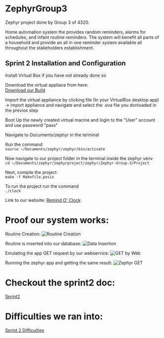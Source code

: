 # ZephyrGroup3
Zephyr project done by Group 3 of 4320.

Home automation system the provides random reminders, alarms for schedules, and infant routine reminders. The system will benefit all parts of a household and provide an all in one reminder system available all throughout the stakeholders establishment.



## Sprint 2 Installation and Configuration

Install Virtual Box if you have not already done so  

Download the virtual appliace from here:     
[Download our Build](https://www.mediafire.com/file/l31su68apvbzyzl/ZephyrOS2.ova/file)  

Import the virtual appliance by clicking file (In your VirtualBox desktop app) ->  import appliance and navigate and select the .ova file you donloaded in the previos step  

Boot Up the newly created virtual macine and login to the "User" account and use password "pass"  

Navigate to Documents/zephyr in the terminal  

Run the command  
`source ~/Documents/zephyr/zephyr/bin/activate`

Now navigate to our project folder in the terminal inside the zephyr venv    
`cd ~/Documents/zephyr/zephyrproject/zephyr/Zephyr-Group-3/Project`  

Next, compile the project  
`make -f Makefile.posix`  

To run the project run the command  
`./clock`

Link to our website:
[Remind O' Clock](http://ec2-34-201-220-43.compute-1.amazonaws.com/remindOclock/)

# Proof our system works:

Routine Creation:
![Routine Creation](https://github.com/segFaultCity/ZephyrGroup3/blob/master/images/routineCreation.png)  

Routine is inserted into our database:
![Data Insertion](https://github.com/segFaultCity/ZephyrGroup3/blob/master/images/insertionIntoDatabase.png)

Emulating the app GET request by our webservice:
![GET by Web](https://github.com/segFaultCity/ZephyrGroup3/blob/master/images/GETRequestByWeb.png)

Running the zephyr app and getting the same result:
![Zephyr GET](https://github.com/segFaultCity/ZephyrGroup3/blob/master/images/zephyrAppRunning.jpg)

# Checkout the sprint2 doc:
[Sprint2](https://github.com/segFaultCity/ZephyrGroup3/blob/master/markdownFiles/SystemNeeds.md)

# Difficulties we ran into:
[Sprint 2 Difficulties](https://github.com/segFaultCity/ZephyrGroup3/blob/master/markdownFiles/Sprint2Difficulties.md)
